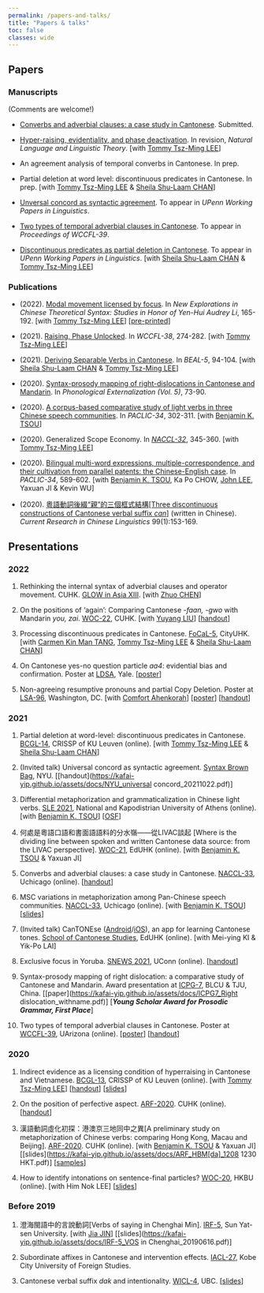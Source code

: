 ```yaml
---
permalink: /papers-and-talks/
title: "Papers & talks"
toc: false
classes: wide
---
```



## Papers

### Manuscripts
(Comments are welcome!)

- [Converbs and adverbial clauses: a case study in Cantonese](https://lingbuzz.net/lingbuzz/006569). Submitted. 

- [Hyper-raising, evidentiality, and phase deactivation](https://lingbuzz.net/lingbuzz/006471). In revision, *Natural Language and Linguistic Theory*. [with [Tommy Tsz-Ming LEE](https://tszminglee.github.io/)] 

- An agreement analysis of temporal converbs in Cantonese. In prep. 

- Partial deletion at word level: discontinuous predicates in Cantonese. In prep. [with [Tommy Tsz-Ming LEE](https://tszminglee.github.io/) & [Sheila Shu-Laam CHAN](https://sheilaslchan.github.io/)] 

- [Unversal concord as syntactic agreement](https://ling.auf.net/lingbuzz/006299). To appear in *UPenn Working Papers in Linguistics*.

- [Two types of temporal adverbial clauses in Cantonese](https://ling.auf.net/lingbuzz/006288). To appear in *Proceedings of WCCFL-39*.

- [Discontinuous predicates as partial deletion in Cantonese](https://ling.auf.net/lingbuzz/006283). To appear in *UPenn Working Papers in Linguistics*. [with [Sheila Shu-Laam CHAN](https://sheilaslchan.github.io/) & [Tommy Tsz-Ming LEE](https://tszminglee.github.io/)]

### Publications

- (2022). [Modal movement licensed by focus](https://www.jbe-platform.com/content/books/9789027258175-la.272.06yip). In *New Explorations in Chinese Theoretical Syntax: Studies in Honor of Yen-Hui Audrey Li*, 165-192.  [with [Tommy Tsz-Ming LEE](https://tszminglee.github.io/)] [[pre-printed](https://ling.auf.net/lingbuzz/006281)]

- (2021). [Raising, Phase Unlocked](http://www.lingref.com/cpp/wccfl/38/abstract3572.html). In *WCCFL-38*, 274-282. [with [Tommy Tsz-Ming LEE](https://tszminglee.github.io/)]

- (2021). [Deriving Separable Verbs in Cantonese](https://kb.osu.edu/handle/1811/92948). In *BEAL-5*, 94-104. [with [Sheila Shu-Laam CHAN](https://sheilaslchan.github.io/) & [Tommy Tsz-Ming LEE](https://tszminglee.github.io/)]

- (2020). [Syntax-prosody mapping of right-dislocations in Cantonese and Mandarin](https://sapporo-u.repo.nii.ac.jp/?action=repository_uri&item_id=7728&file_id=22&file_no=1). In *Phonological Externalization (Vol. 5)*, 73-90.

- (2020). [A corpus-based comparative study of light verbs in three Chinese speech communities](https://aclanthology.org/2020.paclic-1.35/). In *PACLIC-34*, 302-311. [with [Benjamin K. TSOU](https://lt.cityu.edu.hk/People/Peop_peopleProfile.asp?peop_rkcl=1&peop_StfID=134)]

- (2020). Generalized Scope Economy. In [*NACCL-32*](https://drive.google.com/drive/folders/1OmSblMCKfrwF36JopSRAaa8RErgqCThY), 345-360. [with [Tommy Tsz-Ming LEE](https://tszminglee.github.io/)]

- (2020). [Bilingual multi-word expressions, multiple-correspondence, and their cultivation from parallel patents: the Chinese-English case](https://aclanthology.org/2020.paclic-1.68/). In *PACLIC-34*, 589-602. [with [Benjamin K. TSOU](https://lt.cityu.edu.hk/People/Peop_peopleProfile.asp?peop_rkcl=1&peop_StfID=134), Ka Po CHOW, [John LEE](http://www2.lt.cityu.edu.hk/~jsylee/), Yaxuan JI & Kevin WU]

- (2020). [粵語動詞後綴“親”的三個框式結構[Three discontinuous constructions of Cantonese verbal suffix *can*]](http://www.cuhk.edu.hk/ics/clrc/crcl_99_1/yip.pdf) (written in Chinese). *Current Research in Chinese Linguistics* 99(1):153-169.


## Presentations

### 2022

1. Rethinking the internal syntax of adverbial clauses and operator movement. CUHK. [GLOW in Asia XIII](http://ling.cuhk.edu.hk/glowxiii/index.php). [with [Zhuo CHEN](https://www.zhuochenlinguist.com/)]

1. On the positions of ‘again’: Comparing Cantonese *-faan, -gwo* with Mandarin *you, zai*. [WOC-22](https://www.lshk.org/workshop-on-cantonese-woc), CUHK. [with [Yuyang LIU](https://ling.yale.edu/people/yuyang-liu)] [[handout](https://kafai-yip.github.io/assets/docs/again_WOC-22_handout.pdf)]

1. Processing discontinuous predicates in Cantonese. [FoCaL-5](https://focalhongkong.wordpress.com/), CityUHK. [with [Carmen Kin Man TANG](https://carmentang.net/), [Tommy Tsz-Ming LEE](https://tszminglee.github.io/) & [Sheila Shu-Laam CHAN](https://sheilaslchan.github.io/)]

1. On Cantonese yes-no question particle *aa4*: evidential bias and confirmation. Poster at [LDSA](https://campuspress.yale.edu/ldsa/program/), Yale. [[poster](https://cpb-us-w2.wpmucdn.com/campuspress.yale.edu/dist/d/3964/files/2022/04/KFY_LDSA_poster_aa4.pdf)]

1. Non-agreeing resumptive pronouns and partial Copy Deletion. Poster at [LSA-96](https://www.linguisticsociety.org/event/lsa-2022-annual-meeting), Washington, DC. [with [Comfort Ahenkorah](https://ling.yale.edu/people/comfort-ahenkorah)] [[poster](https://kafai-yip.github.io/assets/docs/LSA2022_resumptive_poster_20220104_large.pdf)] [[handout](https://kafai-yip.github.io/assets/docs/LSA2022_resumption_handout_20220105.pdf)]

### 2021

1. Partial deletion at word-level: discontinuous predicates in Cantonese. [BCGL-14](https://www.crissp.be/bcgl-14-where-syntax-and-phonology-meet/), CRISSP of KU Leuven (online). [with [Tommy Tsz-Ming LEE](https://tszminglee.github.io/) & [Sheila Shu-Laam CHAN](https://sheilaslchan.github.io/)]

1. (Invited talk) Universal concord as syntactic agreement. [Syntax Brown Bag](https://sites.google.com/a/nyu.edu/nyusyntaxbrownbag/schedule?authuser=0), NYU. [[handout](https://kafai-yip.github.io/assets/docs/NYU_universal concord_20211022.pdf)]

1. Differential metaphorization and grammaticalization in Chinese light verbs. [SLE 2021](http://sle2021.eu/), National and Kapodistrian University of Athens (online). [with [Benjamin K. TSOU](https://lt.cityu.edu.hk/People/Peop_peopleProfile.asp?peop_rkcl=1&peop_StfID=134)] [[OSF](https://osf.io/9t4gn/)]

1. 何處是粵語口語和書面語語料的分水嶺——從LIVAC談起 [Where is the dividing line between spoken and written Cantonese data source: from the LIVAC perspective]. [WOC-21](https://www.lshk.org/workshop-on-cantonese-woc), EdUHK (online). [with [Benjamin K. TSOU](https://lt.cityu.edu.hk/People/Peop_peopleProfile.asp?peop_rkcl=1&peop_StfID=134) & Yaxuan JI]

1. Converbs and adverbial clauses: a case study in Cantonese. [NACCL-33](https://lucian.uchicago.edu/blogs/lpl/NACCL33/), Uchicago (online). [[handout](https://kafai-yip.github.io/assets/docs/NACCL-33_converb_handout.pdf)]

1. MSC variations in metaphorization among Pan-Chinese speech communities. [NACCL-33](https://lucian.uchicago.edu/blogs/lpl/NACCL33/), Uchicago (online). [with [Benjamin K. TSOU](https://lt.cityu.edu.hk/People/Peop_peopleProfile.asp?peop_rkcl=1&peop_StfID=134)] [[slides](https://kafai-yip.github.io/assets/docs/NACCL-33_metaphorization_presentation.pdf)]

1. (Invited talk) CanTONEse ([Android](https://play.google.com/store/apps/details?id=com.cantonese)/[iOS](https://apps.apple.com/hk/app/cantonese/id1546692785?l=en)), an app for learning Cantonese tones. [School of Cantonese Studies](https://www.eduhk.hk/lml/scs2021/en/), EdUHK (online). [with Mei-ying KI & Yik-Po LAI]

1. Exclusive focus in Yoruba. [SNEWS 2021](https://snewsling.wordpress.com/), UConn (online). [[handout](https://kafai-yip.github.io/assets/docs/SNEWS_only_20210501.pdf)]

1. Syntax-prosody mapping of right dislocation: a comparative study of Cantonese and Mandarin. Award presentation at [ICPG-7](https://kafai-yip.github.io/assets/docs/ICPG7_Program_0416.pdf), BLCU & TJU, China. [[paper](https://kafai-yip.github.io/assets/docs/ICPG7_Right dislocation_withname.pdf)] [***Young Scholar Award for Prosodic Grammar, First Place***]

1. Two types of temporal adverbial clauses in Cantonese. Poster at [WCCFL-39](https://sites.google.com/view/wccfl2021/home), UArizona (online). [[poster](https://doi.org/10.25422/azu.data.14481591.v1)] [[handout](https://kafai-yip.github.io/assets/docs/WCCFL-39_temporal_20210410.pdf)]

### 2020

1. Indirect evidence as a licensing condition of hyperraising in Cantonese and Vietnamese. [BCGL-13](https://www.crissp.be/bcgl-13-the-syntax-and-semantics-of-clausal-complementation/), CRISSP of KU Leuven (online). [with [Tommy Tsz-Ming LEE](https://tszminglee.github.io/)] [[handout](https://kafai-yip.github.io/assets/docs/BCGL_HR_evidentiality_handout.pdf)] [[slides](https://kafai-yip.github.io/assets/docs/BCGL_HR_evidentiality_slides.pdf)]

1. On the position of perfective aspect. [ARF-2020](https://www.lshk.org/annual-research-forum-arf). CUHK (online). [[handout](https://kafai-yip.github.io/assets/docs/ARF2020_perfective_handout_20201212.pdf)]

1. 漢語動詞虛化初探：港澳京三地同中之異[A preliminary study on metaphorization of Chinese verbs: comparing Hong Kong, Macau and Beijing]. [ARF-2020](https://www.lshk.org/annual-research-forum-arf). CUHK (online). [with [Benjamin K. TSOU](https://lt.cityu.edu.hk/People/Peop_peopleProfile.asp?peop_rkcl=1&peop_StfID=134) & Yaxuan JI] [[slides](https://kafai-yip.github.io/assets/docs/ARF_HBM[da]_1208 1230 HKT.pdf)] [[samples](https://kafai-yip.github.io/assets/docs/ARF2020_da_TypeII_examples.pdf)]

1. How to identify intonations on sentence-final particles? [WOC-20](https://www.lshk.org/workshop-on-cantonese-woc), HKBU (online). [with Him Nok LEE] [[slides](https://kafai-yip.github.io/assets/docs/WOC-20_ge_20200606.pdf)]

### Before 2019

1. 澄海閩語中的言說動詞[Verbs of saying in Chenghai Min]. [IRF-5](http://www.cuhk.edu.hk/ics/clrc/irf/2019/index.html), Sun Yat-sen University. [with [Jia JIN](https://myweb.cuhk.edu.cn/jinjia)] [[slides](https://kafai-yip.github.io/assets/docs/IRF-5_VOS in Chenghai_20190616.pdf)]

1. Subordinate affixes in Cantonese and intervention effects. [IACL-27](https://easychair.org/cfp/IACL27), Kobe City University of Foreign Studies.

1. Cantonese verbal suffix *dak* and intentionality. [WICL-4](https://cantonese.arts.ubc.ca/wicl-4/), UBC. [[slides](https://kafai-yip.github.io/assets/docs/WICL-4_dak_20180623.pdf)]

